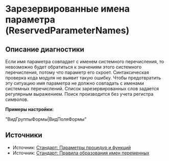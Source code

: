 # Зарезервированные имена параметра (ReservedParameterNames)

<!-- Блоки выше заполняются автоматически, не трогать -->
## Описание диагностики
Если имя параметра совпадает с именем системного перечисления, то невозможно будет обратиться к значениям этого системного перечисления, потому что параметр его скроет.
Синтаксическая проверка кода модуля не выявит такую ошибку. Чтобы предотвратить эту ситуацию имя параметра не должно совпадать с именами системных перечислений.
Список зарезервированных слов задается регулярным выражением.
Поиск производится без учета регистра символов.

**Примеры настройки:**

"ВидГруппыФормы|ВидПоляФормы"

## Источники
<!-- Необходимо указывать ссылки на все источники, из которых почерпнута информация для создания диагностики -->

* Источник: [Стандарт: Параметры процедур и функций](https://its.1c.ru/db/v8std/content/640/hdoc)
* Источник: [Стандарт: Правила образования имен переменных](https://its.1c.ru/db/v8std#content:454:hdoc)
